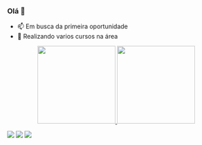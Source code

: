 ### Olá 👋

- 📫 Em busca da primeira oportunidade
- 💬 Realizando varios cursos na área

<div align="center">
  <a href="https://github.com/AndersonCoitinho">
  <img height="180em" src="https://github-readme-stats.vercel.app/api?username=AndersonCoitinho&show_icons=true&theme=dark&include_all_commits=true&count_private=true"/>
  <img height="180em" src="https://github-readme-stats.vercel.app/api/top-langs/?username=AndersonCoitinho&layout=compact&langs_count=7&theme=dark"/>
</div>

  <a href="https://www.instagram.com/anderson_coitinho19/" target="_blank"><img src="https://img.shields.io/badge/-Instagram-%23E4405F?style=for-the-badge&logo=instagram&logoColor=white" target="_blank"></a>
  <a href = "mailto:andercoitinho@gmail.com"><img src="https://img.shields.io/badge/-Gmail-%23333?style=for-the-badge&logo=gmail&logoColor=white" target="_blank"></a>
  <a href="https://www.linkedin.com/in/anderson-coitinho-851136196/" target="_blank"><img src="https://img.shields.io/badge/-LinkedIn-%230077B5?style=for-the-badge&logo=linkedin&logoColor=white" target="_blank"></a> 
